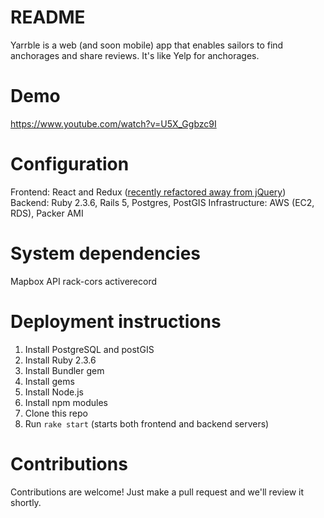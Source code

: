 # README

Yarrble is a web (and soon mobile) app that enables sailors to find anchorages and share reviews. It's like Yelp for anchorages.

# Demo

https://www.youtube.com/watch?v=U5X_Ggbzc9I

# Configuration

Frontend: React and Redux ([recently refactored away from jQuery](https://medium.com/@mikkanthrope/migrating-to-react-5536447f5b67))
Backend: Ruby 2.3.6, Rails 5, Postgres, PostGIS
Infrastructure: AWS (EC2, RDS), Packer AMI

# System dependencies

Mapbox API
rack-cors
activerecord

# Deployment instructions

1) Install PostgreSQL and postGIS
2) Install Ruby 2.3.6
3) Install Bundler gem
4) Install gems
5) Install Node.js
6) Install npm modules
7) Clone this repo
8) Run `rake start` (starts both frontend and backend servers)

# Contributions

Contributions are welcome! Just make a pull request and we'll review it shortly.
